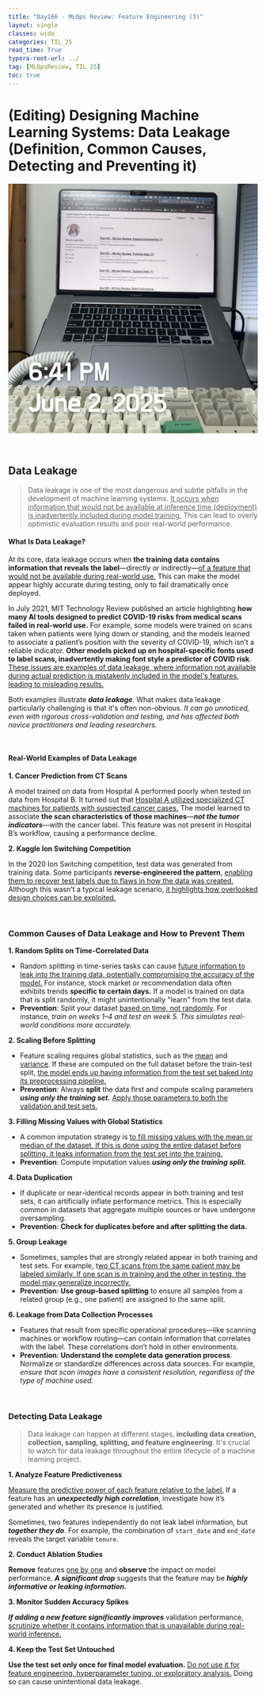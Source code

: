 ```yaml
---
title: "Day166 - MLOps Review: Feature Engineering (3)"
layout: single
classes: wide
categories: TIL_25
read_time: True
typora-root-url: ../
tag: [MLOpsReview, TIL_25]
toc: true 
---
```


# (Editing) Designing Machine Learning Systems: Data Leakage (Definition, Common Causes, Detecting and Preventing it)

![D11E2466-03D9-4E1E-BAA7-D9D3E53EBE81](../../images/2025-06-02-TIL25_Day166/D11E2466-03D9-4E1E-BAA7-D9D3E53EBE81.jpeg)

<br>

## Data Leakage

> Data leakage is one of the most dangerous and subtle pitfalls in the development of machine learning systems. <u>It occurs when information that would not be available at inference time (deployment) is inadvertently included during model training.</u> This can lead to overly optimistic evaluation results and poor real-world performance.

#### What Is Data Leakage?

At its core, data leakage occurs when **the training data contains information that reveals the label**—directly or indirectly—<u>of a feature that would not be available during real-world use.</u> This can make the model appear highly accurate during testing, only to fail dramatically once deployed.

In July 2021, MIT Technology Review published an article highlighting **how many AI tools designed to predict COVID-19 risks from medical scans failed in real-world use.** For example, some models were trained on scans taken when patients were lying down or standing, and the models learned to associate a patient’s position with the severity of COVID-19, which isn’t a reliable indicator. **Other models picked up on hospital-specific fonts used to label scans, inadvertently making font style a predictor of COVID risk**. <u>These issues are examples of data leakage, where information not available during actual prediction is mistakenly included in the model's features, leading to misleading results.</u>

Both examples illustrate ***data leakage***. What makes data leakage particularly challenging is that it's often non-obvious. *It can go unnoticed, even with rigorous cross-validation and testing, and has affected both novice practitioners and leading researchers.*

<br>

#### Real-World Examples of Data Leakage

**1. Cancer Prediction from CT Scans**

A model trained on data from Hospital A performed poorly when tested on data from Hospital B. It turned out that <u>Hospital A utilized specialized CT machines for patients with suspected cancer cases.</u> The model learned to associate **the scan characteristics of those machines**—***not the tumor indicators***—with the cancer label. This feature was not present in Hospital B’s workflow, causing a performance decline.

**2. Kaggle Ion Switching Competition**

In the 2020 Ion Switching competition, test data was generated from training data. Some participants **reverse-engineered the pattern**, <u>enabling them to recover test labels due to flaws in how the data was created.</u> Although this wasn’t a typical leakage scenario, <u>it highlights how overlooked design choices can be exploited.</u>

<br>

### Common Causes of Data Leakage and How to Prevent Them

**1. Random Splits on Time-Correlated Data**

- Random splitting in time-series tasks can cause <u>future information to leak into the training data, potentially compromising the accuracy of the model.</u> For instance, stock market or recommendation data often exhibits trends **specific to certain days.** If a model is trained on data that is split randomly, it might unintentionally "learn" from the test data.
- **Prevention**: Split your dataset <u>based on time, not randomly</u>. For instance, *train on weeks 1–4 and test on week 5. This simulates real-world conditions more accurately.*

**2. Scaling Before Splitting**

- Feature scaling requires global statistics, such as the <u>mean</u> and <u>variance</u>. If these are computed on the full dataset before the train-test split, <u>the model ends up having information from the test set baked into its preprocessing pipeline.</u>
- **Prevention**: Always **split** the data first and compute scaling parameters ***using only the training set.*** <u>Apply those parameters to both the validation and test sets.</u>

**3. Filling Missing Values with Global Statistics**

- A common imputation strategy is <u>to fill missing values with the mean or median of the dataset. If this is done using the entire dataset before splitting, it leaks information from the test set into the training.</u>
- **Prevention**: Compute imputation values ***using only the training split.***

**4. Data Duplication**

- If duplicate or near-identical records appear in both training and test sets, it can artificially inflate performance metrics. This is especially common in datasets that aggregate multiple sources or have undergone oversampling.
- **Prevention**: **Check for duplicates before and after splitting the data.**

**5. Group Leakage**

- Sometimes, samples that are strongly related appear in both training and test sets. For example, t<u>wo CT scans from the same patient may be labeled similarly. If one scan is in training and the other in testing, the model may generalize incorrectly.</u>
- **Prevention**: **Use group-based splitting** to ensure all samples from a related group (e.g., one patient) are assigned to the same split.

**6. Leakage from Data Collection Processes**

- Features that result from specific operational procedures—like scanning machines or workflow routing—can contain information that correlates with the label. These correlations don’t hold in other environments.
- **Prevention**: **Understand the complete data generation process**. Normalize or standardize differences across data sources. For example, *ensure that scan images have a consistent resolution, regardless of the type of machine used.*

<br>

### Detecting Data Leakage

> Data leakage can happen at different stages, **including data creation, collection, sampling, splitting, and feature engineering**. It's crucial to watch for data leakage throughout the entire lifecycle of a machine learning project. 

**1. Analyze Feature Predictiveness**

<u>Measure the predictive power of each feature relative to the label.</u> If a feature has an ***unexpectedly high correlation***, investigate how it’s generated and whether its presence is justified.

Sometimes, two features independently do not leak label information, but ***together they do***. For example, the combination of `start_date` and `end_date` reveals the target variable `tenure`.

**2. Conduct Ablation Studies**

**Remove** features <u>one by one</u> and **observe** the impact on model performance. ***A significant drop*** suggests that the feature may be ***highly informative or leaking information.***

**3. Monitor Sudden Accuracy Spikes**

***If adding a new feature significantly improves*** validation performance, <u>scrutinize whether it contains information that is unavailable during real-world inference.</u>

**4. Keep the Test Set Untouched**

**Use the test set only once for final model evaluation.** <u>Do not use it for feature engineering, hyperparameter tuning, or exploratory analysis.</u> Doing so can cause unintentional data leakage.

<br><Br>
